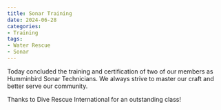 ```yaml
---
title: Sonar Training
date: 2024-06-28
categories:
- Training
tags:
- Water Rescue
- Sonar
---
```


Today concluded the training and certification of two of our members as Humminbird Sonar Technicians.
We always strive to master our craft and better serve our community.

Thanks to Dive Rescue International for an outstanding class!
